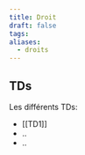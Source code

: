 ```yaml
---
title: Droit
draft: false
tags: 
aliases:
  - droits
---
```

## TDs

Les différents TDs:
- [[TD1]]
- ..
- ..
